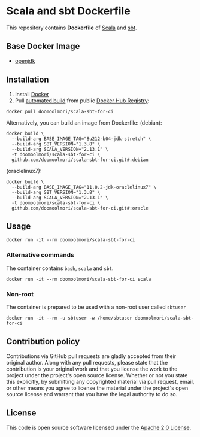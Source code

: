 # Scala and sbt Dockerfile

This repository contains **Dockerfile** of [Scala](http://www.scala-lang.org) and [sbt](http://www.scala-sbt.org).


## Base Docker Image ##

* [openjdk](https://hub.docker.com/_/openjdk)


## Installation ##

1. Install [Docker](https://www.docker.com)
2. Pull [automated build](https://hub.docker.com/r/doomoolmori/scala-sbt-for-ci/) from public [Docker Hub Registry](https://registry.hub.docker.com):
```
docker pull doomoolmori/scala-sbt-for-ci
```
Alternatively, you can build an image from Dockerfile:
(debian):
```
docker build \
  --build-arg BASE_IMAGE_TAG="8u212-b04-jdk-stretch" \
  --build-arg SBT_VERSION="1.3.8" \
  --build-arg SCALA_VERSION="2.13.1" \
  -t doomoolmori/scala-sbt-for-ci \
  github.com/doomoolmori/scala-sbt-for-ci.git#:debian
```
(oraclelinux7):
```
docker build \
  --build-arg BASE_IMAGE_TAG="11.0.2-jdk-oraclelinux7" \
  --build-arg SBT_VERSION="1.3.8" \
  --build-arg SCALA_VERSION="2.13.1" \
  -t doomoolmori/scala-sbt-for-ci \
  github.com/doomoolmori/scala-sbt-for-ci.git#:oracle
```

## Usage ##

```
docker run -it --rm doomoolmori/scala-sbt-for-ci
```

### Alternative commands ###
The container contains `bash`, `scala` and `sbt`.

```
docker run -it --rm doomoolmori/scala-sbt-for-ci scala
```

### Non-root ###
The container is prepared to be used with a non-root user called `sbtuser`

```
docker run -it --rm -u sbtuser -w /home/sbtuser doomoolmori/scala-sbt-for-ci
```

## Contribution policy ##

Contributions via GitHub pull requests are gladly accepted from their original author. Along with any pull requests, please state that the contribution is your original work and that you license the work to the project under the project's open source license. Whether or not you state this explicitly, by submitting any copyrighted material via pull request, email, or other means you agree to license the material under the project's open source license and warrant that you have the legal authority to do so.


## License ##

This code is open source software licensed under the [Apache 2.0 License]("http://www.apache.org/licenses/LICENSE-2.0.html").
